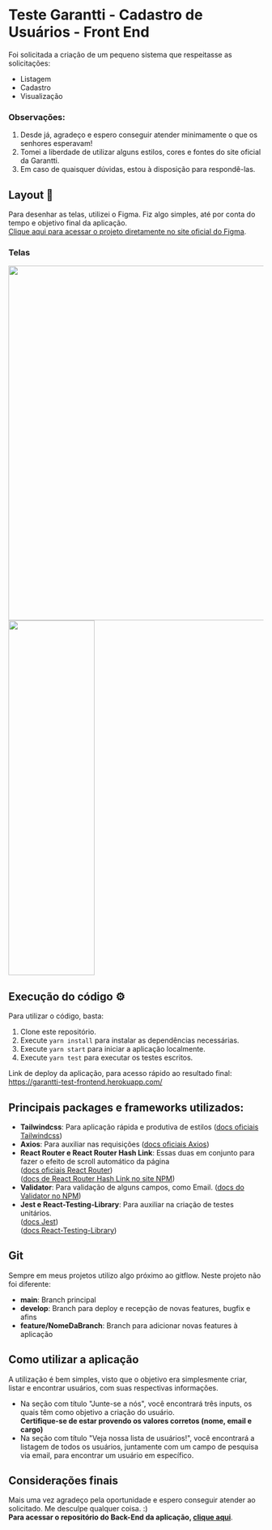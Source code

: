 # Teste Garantti - Cadastro de Usuários - **Front End**

Foi solicitada a criação de um pequeno sistema que respeitasse as solicitações:
- Listagem
- Cadastro
- Visualização

### Observações:

1. Desde já, agradeço e espero conseguir atender minimamente o que os senhores esperavam! <br/>
2. Tomei a liberdade de utilizar alguns estilos, cores e fontes do site oficial da Garantti. <br/>
3. Em caso de quaisquer dúvidas, estou à disposição para respondê-las. <br/>

## Layout 🎨
Para desenhar as telas, utilizei o Figma. Fiz algo simples, até por conta do tempo e objetivo final da aplicação. <br/> [Clique aqui para acessar o projeto diretamente no site oficial do Figma](https://www.figma.com/file/pVItIZoX1L22LxudOciAof/garantti?node-id=0%3A1).

### Telas
<div>
  <img src="https://user-images.githubusercontent.com/86886134/155739915-8abd5037-e20e-4b07-bcef-05260fa719ca.png"  width="590" height="700" />
<img src="https://user-images.githubusercontent.com/86886134/155739507-c5fff2ca-2179-44bc-a90e-c9f2d8eb9884.png"  width="170" height="700" />
  </div>
  

## Execução do código :gear:

Para utilizar o código, basta:
1. Clone este repositório.
2. Execute `` yarn install `` para instalar as dependências necessárias.
3. Execute `` yarn start `` para iniciar a aplicação localmente.
4. Execute `` yarn test `` para executar os testes escritos.

Link de deploy da aplicação, para acesso rápido ao resultado final: https://garantti-test-frontend.herokuapp.com/

## Principais packages e frameworks utilizados:
-  **Tailwindcss**: Para aplicação rápida e produtiva de estilos ([docs oficiais Tailwindcss](https://tailwindcss.com/))
-  **Axios**: Para auxiliar nas requisições ([docs oficiais Axios](https://axios-http.com/docs/intro))
-  **React Router e React Router Hash Link**: Essas duas em conjunto para fazer o efeito de scroll automático da página <br/> ([docs oficiais React Router](https://v5.reactrouter.com/web/guides/quick-start)) <br/> ([docs de React Router Hash Link no site NPM](https://www.npmjs.com/package/react-router-hash-link))
-  **Validator**: Para validação de alguns campos, como Email. ([docs do Validator no NPM](https://www.npmjs.com/package/validator))
-  **Jest e React-Testing-Library**: Para auxiliar na criação de testes unitários. <br/> ([docs Jest](https://jestjs.io/pt-BR/docs/getting-started)) <br/> ([docs React-Testing-Library](https://testing-library.com/docs/))

## Git
 Sempre em meus projetos utilizo algo próximo ao gitflow. Neste projeto não foi diferente:
 - **main**: Branch principal
 - **develop**: Branch para deploy e recepção de novas features, bugfix e afins
 - **feature/NomeDaBranch**: Branch para adicionar novas features à aplicação 

## Como utilizar a aplicação 
A utilização é bem simples, visto que o objetivo era simplesmente criar, listar e encontrar usuários, com suas respectivas informações.
- Na seção com título "Junte-se a nós", você encontrará três inputs, os quais têm como objetivo a criação do usuário. <br/> **Certifique-se de estar provendo os valores corretos (nome, email e cargo)**
- Na seção com título "Veja nossa lista de usuários!", você encontrará a listagem de todos os usuários, juntamente com um campo de pesquisa via email, para encontrar um usuário em específico.

## Considerações finais
Mais uma vez agradeço pela oportunidade e espero conseguir atender ao solicitado. Me desculpe qualquer coisa. :) <br/>
**Para acessar o repositório do Back-End da aplicação, [clique aqui](https://github.com/DiasBriel/garantti-teste-backend)**.
